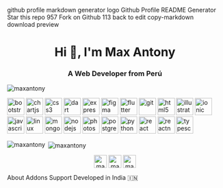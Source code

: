 github profile markdown generator logo
Github Profile README Generator
 Star this repo 957
 Fork on Github 113
 back to edit
 copy-markdown
 download
 preview
<h1 align="center">Hi 👋, I'm Max Antony</h1>
<h3 align="center">A Web Developer from Perú</h3>

<p align="left"> <img src="https://komarev.com/ghpvc/?username=maxantony" alt="maxantony" /> </p>

<p align="left"><img src="https://devicons.github.io/devicon/devicon.git/icons/bootstrap/bootstrap-plain.svg" alt="bootstrap" width="40" height="40"/> <img src="https://www.chartjs.org/media/logo-title.svg" alt="chartjs" width="40" height="40"/> <img src="https://devicons.github.io/devicon/devicon.git/icons/css3/css3-original-wordmark.svg" alt="css3" width="40" height="40"/> <img src="https://www.vectorlogo.zone/logos/dartlang/dartlang-icon.svg" alt="dart" width="40" height="40"/> <img src="https://devicons.github.io/devicon/devicon.git/icons/express/express-original-wordmark.svg" alt="express" width="40" height="40"/> <img src="https://www.vectorlogo.zone/logos/figma/figma-icon.svg" alt="figma" width="40" height="40"/> <img src="https://www.vectorlogo.zone/logos/flutterio/flutterio-icon.svg" alt="flutter" width="40" height="40"/> <img src="https://www.vectorlogo.zone/logos/git-scm/git-scm-icon.svg" alt="git" width="40" height="40"/> <img src="https://devicons.github.io/devicon/devicon.git/icons/html5/html5-original-wordmark.svg" alt="html5" width="40" height="40"/> <img src="https://www.vectorlogo.zone/logos/adobe_illustrator/adobe_illustrator-icon.svg" alt="illustrator" width="40" height="40"/> <img src="https://upload.wikimedia.org/wikipedia/commons/d/d1/Ionic_Logo.svg" alt="ionic" width="40" height="40"/> <img src="https://devicons.github.io/devicon/devicon.git/icons/javascript/javascript-original.svg" alt="javascript" width="40" height="40"/> <img src="https://devicons.github.io/devicon/devicon.git/icons/linux/linux-original.svg" alt="linux" width="40" height="40"/> <img src="https://devicons.github.io/devicon/devicon.git/icons/mongodb/mongodb-original-wordmark.svg" alt="mongodb" width="40" height="40"/> <img src="https://devicons.github.io/devicon/devicon.git/icons/nodejs/nodejs-original-wordmark.svg" alt="nodejs" width="40" height="40"/> <img src="https://devicons.github.io/devicon/devicon.git/icons/photoshop/photoshop-plain.svg" alt="photoshop" width="40" height="40"/> <img src="https://devicons.github.io/devicon/devicon.git/icons/postgresql/postgresql-original-wordmark.svg" alt="postgresql" width="40" height="40"/> <img src="https://devicons.github.io/devicon/devicon.git/icons/python/python-original.svg" alt="python" width="40" height="40"/> <img src="https://devicons.github.io/devicon/devicon.git/icons/react/react-original-wordmark.svg" alt="react" width="40" height="40"/> <img src="https://reactnative.dev/img/header_logo.svg" alt="reactnative" width="40" height="40"/> <img src="https://devicons.github.io/devicon/devicon.git/icons/typescript/typescript-original.svg" alt="typescript" width="40" height="40"/></p><p><img align="left" src="https://github-readme-stats.vercel.app/api/top-langs/?username=maxantony&layout=compact&hide=html" alt="maxantony" /></p>

<p>&nbsp;<img align="center" src="https://github-readme-stats.vercel.app/api?username=maxantony&show_icons=true" alt="maxantony" /></p>

<p align="center">
<a href="https://dev.to/maxantony" target="blank"><img align="center" src="https://cdn.jsdelivr.net/npm/simple-icons@3.0.1/icons/dev-dot-to.svg" alt="maxantony" height="30" width="30" /></a>
<a href="https://linkedin.com/in/max-antony" target="blank"><img align="center" src="https://cdn.jsdelivr.net/npm/simple-icons@3.0.1/icons/linkedin.svg" alt="max-antony" height="30" width="30" /></a>
<a href="https://fb.com/maxcamito" target="blank"><img align="center" src="https://cdn.jsdelivr.net/npm/simple-icons@3.0.1/icons/facebook.svg" alt="maxcamito" height="30" width="30" /></a>
</p>
About
Addons
Support
Developed in India 🇮🇳
